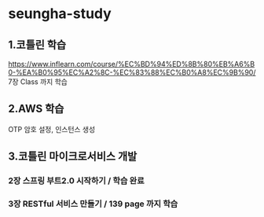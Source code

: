 # seungha-study

## 1.코틀린 학습

https://www.inflearn.com/course/%EC%BD%94%ED%8B%80%EB%A6%B0-%EA%B0%95%EC%A2%8C-%EC%83%88%EC%B0%A8%EC%9B%90/ 7장 Class 까지 학습
## 2.AWS 학습

OTP 암호 설정, 인스턴스 생성
## 3.코틀린 마이크로서비스 개발

### 2장 스프링 부트2.0 시작하기 / 학습 완료

### 3장 RESTful 서비스 만들기  / 139 page 까지 학습


